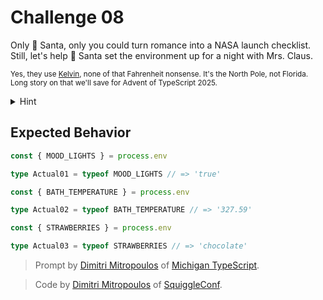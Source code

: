 # Challenge 08

Only 🎅 Santa, only you could turn romance into a NASA launch checklist. Still, let's help 🎅 Santa set the environment up for a night with Mrs. Claus.

<small>Yes, they use <a href="https://en.wikipedia.org/wiki/Kelvin" target="_blank">Kelvin</a>, none of that Fahrenheit nonsense. It's the North Pole, not Florida. Long story on that we'll save for Advent of TypeScript 2025.</small>

<details>
<summary>Hint</summary>
Node.JS defines globals for things like <code>process.env</code>. How, in TypeScript, can you extend those globals to include your custom environment variables?
</details>

## Expected Behavior

```ts
const { MOOD_LIGHTS } = process.env

type Actual01 = typeof MOOD_LIGHTS // => 'true'

const { BATH_TEMPERATURE } = process.env

type Actual02 = typeof BATH_TEMPERATURE // => '327.59'

const { STRAWBERRIES } = process.env

type Actual03 = typeof STRAWBERRIES // => 'chocolate'
```

> Prompt by [Dimitri Mitropoulos](https://github.com/dimitropoulos) of [Michigan TypeScript](https://michigantypescript.com/).

> Code by [Dimitri Mitropoulos](https://github.com/dimitropoulos) of [SquiggleConf](https://squiggleconf.com/).
